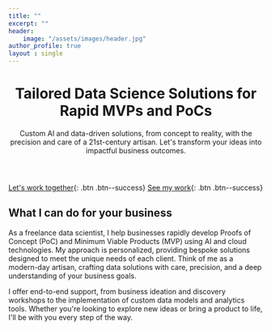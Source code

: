 ```yaml
---
title: ""
excerpt: ""
header:
    image: "/assets/images/header.jpg"
author_profile: true
layout : single
---
```


<!-- Clear Value Proposition -->
<header>
  <h1>Tailored Data Science Solutions for Rapid MVPs and PoCs</h1>
  <p>Custom AI and data-driven solutions, from concept to reality, with the precision and care of a 21st-century artisan. Let's transform your ideas into impactful business outcomes.</p>
</header>

<!-- Call to Action Buttons -->
[Let's work together](mailto:aldcorrales@outlook.com){: .btn .btn--success}
[See my work](#link){: .btn .btn--success}

<!-- Introduction Text -->
<section id="what-i-offer">
  <h2>What I can do for your business</h2>
  <p>
    As a freelance data scientist, I help businesses rapidly develop Proofs of Concept (PoC) and Minimum Viable Products (MVP) using AI and cloud technologies. My approach is personalized, providing bespoke solutions designed to meet the unique needs of each client. Think of me as a modern-day artisan, crafting data solutions with care, precision, and a deep understanding of your business goals.
  </p>
  <p>
    I offer end-to-end support, from business ideation and discovery workshops to the implementation of custom data models and analytics tools. Whether you're looking to explore new ideas or bring a product to life, I'll be with you every step of the way.
  </p>
</section>



<!-- Clear Value Proposition -->
<!-- <header>
  <h1>Data Science Expertise to Power Your Business Decisions 🦾 🚀 </h1>
</header> -->


<!-- Introduction Text -->
<!-- <section id="about-me">
  <h2>Hi, I'm Álvaro</h2>
  <p>
    I’m a Data Scientist with 7 years of experience working with clients in the UK and Spain in tech and consulting. I specialise in AI and Cloud technologies, developing Proofs of Concept (PoC) and Minimum Viable Products (MVP) for industries like banking, telecom, and the public sector.
  </p>
  <p>
    In the last three years, I’ve delivered over 30 projects, including NLP models for IT report analysis, a call transcription tool for customer insights, and KPI dashboards.
  </p>
  <p>
    I focus on time series analysis, causal inference, NLP, and data visualization, primarily using Python and cloud-based tools.
  </p>
</section> -->

<!-- Call to Action Buttons -->
<!-- <section class="cta-buttons">
  <a href="/contact" class="btn btn-success">Let’s Work Together</a>
  <a href="/portfolio" class="btn btn-success">See My Work</a>
</section> -->


